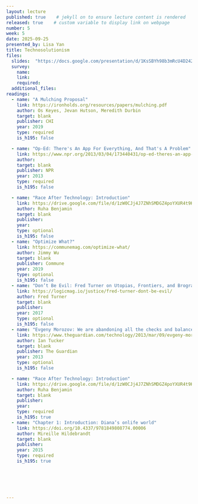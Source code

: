 ```yaml
---
layout: lecture
published: true    # jekyll on to ensure lecture content is rendered
released: true    # custom variable to display link on webpage
number: 5
week: 5
date: 2025-09-25
presented_by: Lisa Yan
title: Technosolutionism
files:
  slides:  "https://docs.google.com/presentation/d/1KsSBYh98b3mRcU4D2421M9FFep4zrTh85-xjgZISfZM/edit?usp=sharing"
  survey:
    name:
    link: 
    required: 
  additional_files:
readings:
  - name: "A Mulching Proposal"
    link: https://ironholds.org/resources/papers/mulching.pdf
    author: Os Keyes, Jevan Hutson, Meredith Durbin
    target: blank
    publisher: CHI
    year: 2019
    type: required
    is_h195: false

  - name: "Op-Ed: There's An App For Everything, And That's A Problem"
    link: https://www.npr.org/2013/03/04/173440431/op-ed-theres-an-app-for-everything-and-thats-a-problem
    author: 
    target: blank
    publisher: NPR
    year: 2013
    type: required
    is_h195: false

  - name: "Race After Technology: Introduction"
    link: https://drive.google.com/file/d/1zW0CJj4J7ZNhSMDGZ4poYXUR4t9K3SVh/view
    author: Ruha Benjamin
    target: blank
    publisher: 
    year: 
    type: optional
    is_h195: false
  - name: "Optimize What?"
    link: https://communemag.com/optimize-what/
    author: Jimmy Wu
    target: blank
    publisher: Commune
    year: 2019
    type: optional
    is_h195: false
  - name: "Don’t Be Evil: Fred Turner on Utopias, Frontiers, and Brogrammers"
    link: https://logicmag.io/justice/fred-turner-dont-be-evil/
    author: Fred Turner
    target: blank
    publisher:
    year: 2017
    type: optional
    is_h195: false
  - name: "Evgeny Morozov: We are abandoning all the checks and balances"
    link: https://www.theguardian.com/technology/2013/mar/09/evgeny-morozov-technology-solutionism-interview
    author: Ian Tucker
    target: blank
    publisher: The Guardian
    year: 2013
    type: optional
    is_h195: false

  - name: "Race After Technology: Introduction"
    link: https://drive.google.com/file/d/1zW0CJj4J7ZNhSMDGZ4poYXUR4t9K3SVh/view
    author: Ruha Benjamin
    target: blank
    publisher: 
    year: 
    type: required
    is_h195: true
  - name: "Chapter 1: Introduction: Diana’s onlife world"
    link: https://doi.org/10.4337/9781849808774.00006
    author: Mireille Hildebrandt
    target: blank
    publisher: 
    year: 2015
    type: required
    is_h195: true






---
```


<!-- information here -->
